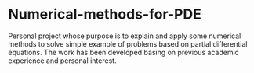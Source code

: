 # Numerical-methods-for-PDE
Personal project whose purpose is to explain and apply some numerical methods to solve simple example of problems based on partial differential equations. The work has been developed basing on previous academic experience and personal interest.
